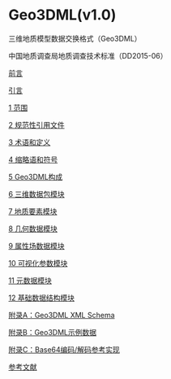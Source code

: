 Geo3DML(v1.0)
===

三维地质模型数据交换格式（Geo3DML）

中国地质调查局地质调查技术标准（DD2015-06）

[前言](./0.0-前言.md)

[引言](./0.1-引言.md)

[1 范围](./1.0-范围.md)

[2 规范性引用文件](./2.0-规范性引用文件.md)

[3 术语和定义](./3.0-术语和定义.md)

[4 缩略语和符号](./4.0-缩略语和符号.md)

[5 Geo3DML构成](./5.0-Geo3DML构成.md)

[6 三维数据包模块](./6.0-三维数据包模块.md)

[7 地质要素模块](./7.0-地质要素模块.md)

[8 几何数据模块](./8.0-几何数据模块.md)

[9 属性场数据模块](./9.0-属性场数据模块.md)

[10 可视化参数模块](./10.0-可视化参数模块.md)

[11 元数据模块](./11.0-元数据模块.md)

[12 基础数据结构模块](./12.0-基础数据结构模块.md)

[附录A：Geo3DML XML Schema](./附录A-Geo3DML-XML-Schema.md)

[附录B：Geo3DML示例数据](./附录B-Geo3DML示例数据.md)

[附录C：Base64编码/解码参考实现](./附录C-Base64编码解码参考实现)

[参考文献](./参考文献.md)
